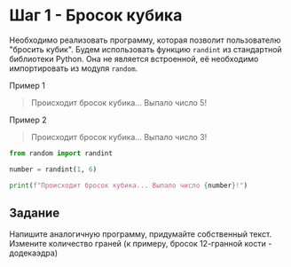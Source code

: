 # Шаг 1 - Бросок кубика

Необходимо реализовать программу, которая позволит пользователю "бросить кубик". Будем использовать функцию `randint` из стандартной библиотеки Python. Она не является встроенной, её необходимо импортировать из модуля `random`.

Пример 1
> Происходит бросок кубика... Выпало число 5!  

Пример 2  
> Происходит бросок кубика... Выпало число 3!

```python
from random import randint

number = randint(1, 6)

print(f"Происходит бросок кубика... Выпало число {number}!")
```
## Задание 

Напишите аналогичную программу, придумайте собственный текст. Измените количество граней (к примеру, бросок 12-гранной кости - додекаэдра)
